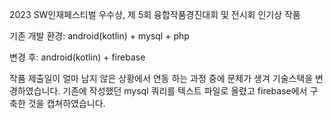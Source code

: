 2023 SW인재페스티벌 우수상, 제 5회 융합작품경진대회 및 전시회 인기상 작품

기존 개발 환경: android(kotlin) + mysql + php

변경 후: android(kotlin) + firebase

작품 제출일이 얼마 남지 않은 상황에서 연동 하는 과정 중에 문제가 생겨 기술스택을 변경하였습니다.
기존에 작성했던 mysql 쿼리를 텍스트 파일로 올렸고 firebase에서 구축한 것을 캡쳐하였습니다.
